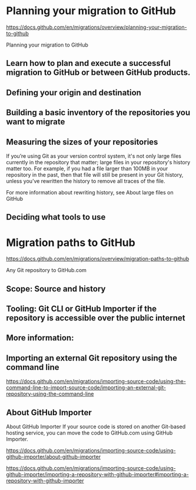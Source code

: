 
# Planning your migration to GitHub

https://docs.github.com/en/migrations/overview/planning-your-migration-to-github


Planning your migration to GitHub

## Learn how to plan and execute a successful migration to GitHub or between GitHub products.

## Defining your origin and destination

## Building a basic inventory of the repositories you want to migrate

##  Measuring the sizes of your repositories

If you’re using Git as your version control system, it's not only large files currently in the repository that matter; large files in your repository's history matter too. For example, if you had a file larger than 100MB in your repository in the past, then that file will still be present in your Git history, unless you’ve rewritten the history to remove all traces of the file. 

For more information about rewriting history, see About large files on GitHub

## Deciding what tools to use



# Migration paths to GitHub

https://docs.github.com/en/migrations/overview/migration-paths-to-github


Any Git repository to GitHub.com

## Scope: Source and history

## Tooling: Git CLI or GitHub Importer if the repository is accessible over the public internet

## More information:

## Importing an external Git repository using the command line
https://docs.github.com/en/migrations/importing-source-code/using-the-command-line-to-import-source-code/importing-an-external-git-repository-using-the-command-line

## About GitHub Importer

About GitHub Importer
If your source code is stored on another Git-based hosting service, you can move the code to GitHub.com using GitHub Importer.

https://docs.github.com/en/migrations/importing-source-code/using-github-importer/about-github-importer

https://docs.github.com/en/migrations/importing-source-code/using-github-importer/importing-a-repository-with-github-importer#importing-a-repository-with-github-importer


